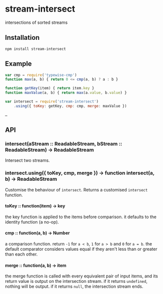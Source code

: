 # stream-intersect

  intersections of sorted streams

## Installation

    npm install stream-intersect

## Example

```js
var cmp = require('typewise-cmp')
function max(a, b) { return 0 <= cmp(a, b) ? a : b }

function getKey(item) { return item.key }
function maxValue(a, b) { return max(a.value, b.value) }

var intersect = require('stream-intersect')
    .using({ toKey: getKey, cmp: cmp, merge: maxValue })

…
```

## API
### intersect(aStream :: ReadableStream, bStream :: ReadableStream) -> ReadableStream

  Intersect two streams.

### intersect.using({ toKey, cmp, merge }) -> function intersect(a, b) -> ReadableStream

  Customise the behaviour of `intersect`. Returns a customised `intersect` function.

#### toKey :: function(item) -> key

  the key function is applied to the items before comparison. it defaults to the identity function (a no-op).

#### cmp :: function(a, b) -> Number

  a comparison function.
  return `-1` for `a < b`, `1` for `a > b` and `0` for `a = b`.
  the default comparator considers values equal if they aren't less than or greater than each other.

#### merge :: function(a, b) -> item

  the merge function is called with every equivalent pair of input items, and its return value is output on the intersection stream.
  if it returns `undefined`, nothing will be output. if it returns `null`, the intersection stream ends.

